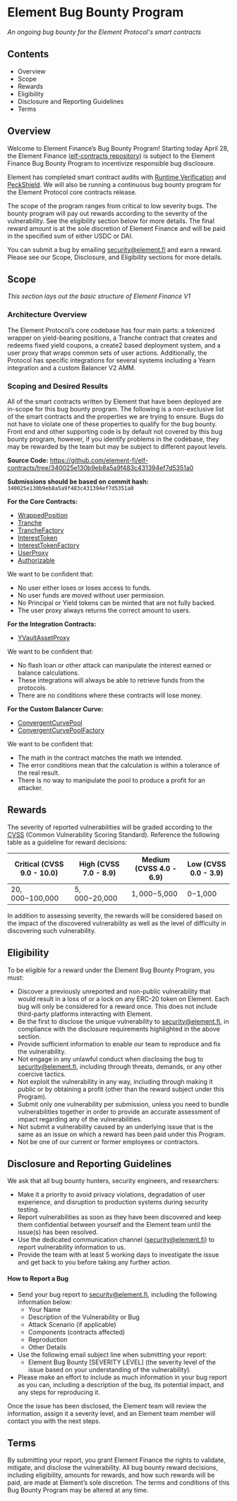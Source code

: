 # Element Bug Bounty Program 
*An ongoing bug bounty for the Element Protocol's smart contracts*

## Contents
* Overview
* Scope
* Rewards 
* Eligibility
* Disclosure and Reporting Guidelines
* Terms

## Overview
Welcome to Element Finance’s Bug Bounty Program! Starting today April 28, the Element Finance ([elf-contracts repository](https://github.com/element-fi/elf-contracts)) is subject to the Element Finance Bug Bounty Program to incentivize responsible bug disclosure.

Element has completed smart contract audits with [Runtime Verification](https://runtimeverification.com/) and [PeckShield](https://peckshield.com/). We will also be running a continuous bug bounty program for the Element Protocol core contracts release.

The scope of the program ranges from critical to low severity bugs. The bounty program will pay out rewards according to the severity of the vulnerability. See the eligibility section below for more details. The final reward amount is at the sole discretion of Element Finance and will be paid in the specified sum of either USDC or DAI.

You can submit a bug by emailing security@element.fi and earn a reward. Please see our Scope, Disclosure, and Eligibility sections for more details.

## Scope
*This section lays out the basic structure of Element Finance V1* 

### Architecture Overview
The Element Protocol’s core codebase has four main parts: a tokenized wrapper on yield-bearing positions, a Tranche contract that creates and redeems fixed yield coupons, a create2 based deployment system, and a user proxy that wraps common sets of user actions. Additionally, the Protocol has specific integrations for several systems including a Yearn integration and a custom Balancer V2 AMM.

### Scoping and Desired Results
All of the smart contracts written by Element that have been deployed are in-scope for this bug bounty program. The following is a non-exclusive list of the smart contracts and the properties we are trying to ensure. Bugs do not have to violate one of these properties to qualify for the bug bounty. Front end and other supporting code is by default not covered by this bug bounty program, however, if you identify problems in the codebase, they may be rewarded by the team but may be subject to different payout levels.

**Source Code:** https://github.com/element-fi/elf-contracts/tree/340025e130b9eb8a5a9f483c431394ef7d5351a0

**Submissions should be based on commit hash:** `340025e130b9eb8a5a9f483c431394ef7d5351a0`

**For the Core Contracts:**
* [WrappedPosition](https://github.com/element-fi/elf-contracts/blob/340025e130b9eb8a5a9f483c431394ef7d5351a0/contracts/WrappedPosition.sol)
* [Tranche](https://github.com/element-fi/elf-contracts/blob/340025e130b9eb8a5a9f483c431394ef7d5351a0/contracts/Tranche.sol)
* [TrancheFactory](https://github.com/element-fi/elf-contracts/blob/340025e130b9eb8a5a9f483c431394ef7d5351a0/contracts/factories/TrancheFactory.sol)
* [InterestToken](https://github.com/element-fi/elf-contracts/blob/340025e130b9eb8a5a9f483c431394ef7d5351a0/contracts/InterestToken.sol)
* [InterestTokenFactory](https://github.com/element-fi/elf-contracts/blob/340025e130b9eb8a5a9f483c431394ef7d5351a0/contracts/factories/InterestTokenFactory.sol)
* [UserProxy](https://github.com/element-fi/elf-contracts/blob/340025e130b9eb8a5a9f483c431394ef7d5351a0/contracts/UserProxy.sol)
* [Authorizable](https://github.com/element-fi/elf-contracts/blob/340025e130b9eb8a5a9f483c431394ef7d5351a0/contracts/libraries/Authorizable.sol)

We want to be confident that:
* No user either loses or loses access to funds.
* No user funds are moved without user permission.
* No Principal or Yield tokens can be minted that are not fully backed.
* The user proxy always returns the correct amount to users.

**For the Integration Contracts:**
* [YVaultAssetProxy](https://github.com/element-fi/elf-contracts/blob/340025e130b9eb8a5a9f483c431394ef7d5351a0/contracts/YVaultAssetProxy.sol)

We want to be confident that:
* No flash loan or other attack can manipulate the interest earned or balance calculations.
* These integrations will always be able to retrieve funds from the protocols.
* There are no conditions where these contracts will lose money.

**For the Custom Balancer Curve:**
* [ConvergentCurvePool](https://github.com/element-fi/elf-contracts/blob/340025e130b9eb8a5a9f483c431394ef7d5351a0/contracts/ConvergentCurvePool.sol)
* [ConvergentCurvePoolFactory](https://github.com/element-fi/elf-contracts/blob/340025e130b9eb8a5a9f483c431394ef7d5351a0/contracts/factories/ConvergentPoolFactory.sol)

We want to be confident that:
* The math in the contract matches the math we intended.
* The error conditions mean that the calculation is within a tolerance of the real result.
* There is no way to manipulate the pool to produce a profit for an attacker.

## Rewards
The severity of reported vulnerabilities will be graded according to the [CVSS](https://www.first.org/cvss/) (Common Vulnerability Scoring Standard). Reference the following table as a guideline for reward decisions:



| Critical (CVSS 9.0 - 10.0) | High (CVSS 7.0 - 8.9) | Medium (CVSS 4.0 - 6.9) | Low (CVSS 0.0 - 3.9) |
| -------------------------- | --------------------- | -------- | ------------ |
| $20,000-$100,000    | $5,000-$20,000   | $1,000-$5,000    | $0-$1,000 |



In addition to assessing severity, the rewards will be considered based on the impact of the discovered vulnerability as well as the level of difficulty in discovering such vulnerability.

## Eligibility

To be eligible for a reward under the Element Bug Bounty Program, you must:

* Discover a previously unreported and non-public vulnerability that would result in a loss of or a lock on any ERC-20 token on Element. Each bug will only be considered for a reward once. This does not include third-party platforms interacting with Element. 
* Be the first to disclose the unique vulnerability to security@element.fi, in compliance with the disclosure requirements highlighted in the above section.
* Provide sufficient information to enable our team to reproduce and fix the vulnerability.
* Not engage in any unlawful conduct when disclosing the bug to security@element.fi, including through threats, demands, or any other coercive tactics.
* Not exploit the vulnerability in any way, including through making it public or by obtaining a profit (other than the reward subject under this Program).
* Submit only one vulnerability per submission, unless you need to bundle vulnerabilities together in order to provide an accurate assessment of impact regarding any of the vulnerabilities.
* Not submit a vulnerability caused by an underlying issue that is the same as an issue on which a reward has been paid under this Program.
* Not be one of our current or former employees or contractors. 

## Disclosure and Reporting Guidelines
We ask that all bug bounty hunters, security engineers, and researchers: 
* Make it a priority to avoid privacy violations, degradation of user experience, and disruption to production systems during security testing.
* Report vulnerabilities as soon as they have been discovered and keep them confidential between yourself and the Element team until the issue(s) has been resolved. 
* Use the dedicated communication channel (security@element.fi) to report vulnerability information to us.
* Provide the team with at least 5 working days to investigate the issue and get back to you before taking any further action. 

#### How to Report a Bug
* Send your bug report to security@element.fi, including the following information below:
  * Your Name
  * Description of the Vulnerability or Bug
  * Attack Scenario (if applicable)
  * Components (contracts affected)
  * Reproduction
  * Other Details
* Use the following email subject line when submitting your report:
  * Element Bug Bounty [SEVERITY LEVEL] (the severity level of the issue based on your understanding of the vulnerability).
* Please make an effort to include as much information in your bug report as you can, including a description of the bug, its potential impact, and any steps for reproducing it. 

Once the issue has been disclosed, the Element team will review the information, assign it a severity level, and an Element team member will contact you with the next steps. 

## Terms
By submitting your report, you grant Element Finance the rights to validate, mitigate, and disclose the vulnerability. All bug bounty reward decisions, including eligibility, amounts for rewards, and how such rewards will be paid, are made at Element’s sole discretion. The terms and conditions of this Bug Bounty Program may be altered at any time.
